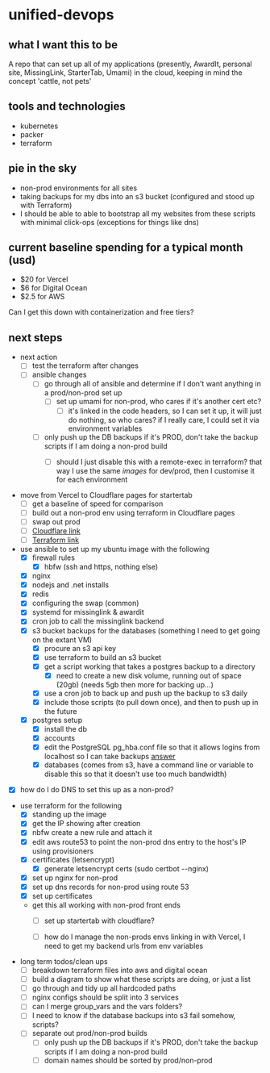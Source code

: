 # unified-devops

## what I want this to be

A repo that can set up all of my applications (presently, AwardIt, personal site, MissingLink, StarterTab, Umami) in the cloud, keeping in mind the concept 'cattle, not pets'

## tools and technologies

- kubernetes
- packer
- terraform

## pie in the sky

- non-prod environments for all sites
- taking backups for my dbs into an s3 bucket (configured and stood up with Terraform)
- I should be able to able to bootstrap all my websites from these scripts with minimal click-ops (exceptions for things like dns)

## current baseline spending for a typical month (usd)

- $20 for Vercel
- $6 for Digital Ocean
- $2.5 for AWS

Can I get this down with containerization and free tiers? 

## next steps

- next action 
  - [ ] test the terraform after changes
  - [ ] ansible changes
    - [ ] go through all of ansible and determine if I don't want anything in a prod/non-prod set up
      - [ ] set up umami for non-prod, who cares if it's another cert etc?
        - [ ] it's linked in the code headers, so I can set it up, it will just do nothing, so who cares? if I really care, I could set it via environment variables
    - [ ] only push up the DB backups if it's PROD, don't take the backup scripts if I am doing a non-prod build
      - [ ] should I just disable this with a remote-exec in terraform? that way I use the same *images* for dev/prod, then I customise it for each environment


- move from Vercel to Cloudflare pages for startertab
  - [ ] get a baseline of speed for comparison
  - [ ] build out a non-prod env using terraform in Cloudflare pages
  - [ ] swap out prod
  - [ ] [Cloudflare link](https://developers.cloudflare.com/pages/framework-guides/nextjs/deploy-a-nextjs-site/)
  - [ ] [Terraform link](https://registry.terraform.io/providers/cloudflare/cloudflare/latest/docs/resources/pages_project)

- use ansible to set up my ubuntu image with the following
  - [X] firewall rules
    - [X] hbfw (ssh and https, nothing else)
  - [X] nginx
  - [X] nodejs and .net installs
  - [X] redis
  - [X] configuring the swap (common)
  - [X] systemd for missinglink & awardit
  - [X] cron job to call the missinglink backend
  - [X] s3 bucket backups for the databases (something I need to get going on the extant VM)
    - [X] procure an s3 api key
    - [X] use terraform to build an s3 bucket
    - [X] get a script working that takes a postgres backup to a directory
      - [X] need to create a new disk volume, running out of space (20gb) (needs 5gb then more for backing up...)
    - [X] use a cron job to back up and push up the backup to s3 daily
    - [X] include those scripts (to pull down once), and then to push up in the future 
  - [X] postgres setup
    - [X] install the db
    - [X] accounts
    - [X] edit the PostgreSQL pg_hba.conf file so that it allows logins from localhost so I can take backups [answer](https://chat.openai.com/c/b51fb1c3-42ad-4ec0-ae07-6b261d9d01e3)
    - [X] databases (comes from s3, have a command line or variable to disable this so that it doesn't use too much bandwidth)
- [X] how do I do DNS to set this up as a non-prod? 

- use terraform for the following
  - [X] standing up the image
  - [X] get the IP showing after creation 
  - [X] nbfw create a new rule and attach it
  - [X] edit aws route53 to point the non-prod dns entry to the host's IP using provisioners
  - [X] certificates (letsencrypt)
    - [X] generate letsencrypt certs (sudo certbot --nginx)
  - [X] set up nginx for non-prod
  - [X] set up dns records for non-prod using route 53
  - [X] set up certificates
  
  - get this all working with non-prod front ends
    - [ ] set up startertab with cloudflare?
    - [ ] how do I manage the non-prods envs linking in with Vercel, I need to get my backend urls from env variables


- long term todos/clean ups
  - [ ] breakdown terraform files into aws and digital ocean
  - [ ] build a diagram to show what these scripts are doing, or just a list
  - [ ] go through and tidy up all hardcoded paths
  - [ ] nginx configs should be split into 3 services
  - [ ] can I merge group_vars and the vars folders?
  - [ ] I need to know if the database backups into s3 fail somehow, scripts?
  - [ ] separate out prod/non-prod builds
    - [ ] only push up the DB backups if it's PROD, don't take the backup scripts if I am doing a non-prod build
    - [ ] domain names should be sorted by prod/non-prod
